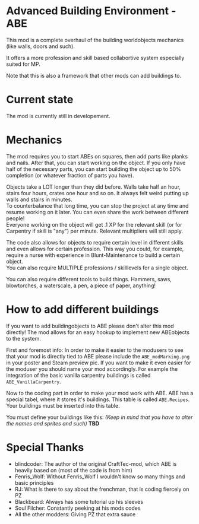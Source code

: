 # Advanced Building Environment - ABE

This mod is a complete overhaul of the building worldobjects mechanics (like
walls, doors and such).

It offers a more profession and skill based collabortive system especially suited for MP.

Note that this is also a framework that other mods can add buildings to.

# Current state

The mod is currently still in developement.

# Mechanics

The mod requires you to start ABEs on squares, then add
parts like planks and nails. After that, you can start working on the object.
If you only have half of the necessary parts, you can start building the object
up to 50% completion (or whatever fraction of parts you have).

Objects take a LOT longer than they did before. Walls take half an hour, stairs
four hours, crates one hour and so on. It always felt weird putting up walls
and stairs in minutes.  
To counterbalance that long time, you can stop the project at any time and
resume working on it later. You can even share the work between different
people!  
Everyone working on the object will get .1 XP for the relevant skill (or for
Carpentry if skill is "any") per minute. Relevant multipliers will still
apply.

The code also allows for objects to require certain level in different skills
and even allows for certain profession. This way you could, for example,
require a nurse with experience in Blunt-Maintenance to build a certain
object.  
You can also require MULTIPLE professions / skilllevels for a single object.

You can also require different tools to build things. Hammers, saws,
blowtorches, a waterscale, a pen, a piece of paper, anything!

# How to add different buildings
If you want to add buildingobjects to ABE please don't alter this mod directly!
The mod allows for an easy hookup to implement new ABEobjects to the system.

First and foremost info:
In order to make it easier to the modusers to see that your mod is directly tied
to ABE please include the `ABE_modMarking.png` in your poster and Steam preview pic.
If you want to make it even easier for the moduser you should name your mod accordingly.
For example the integration of the basic vanilla carpentry buildings is called `ABE_VanillaCarpentry`.

Now to the coding part in order to make your mod work with ABE.
ABE has a special tabel, where it stores it's buildings.
This table is called `ABE.Recipes`. Your buildings must be inserted into this table.

You must define your buildings like this:
*(Keep in mind that you have to alter the names and sprites and such)*
**TBD**

# Special Thanks
* blindcoder: The author of the original CraftTec-mod, which ABE is heavily based on (most of the code is from him)
* Fenris_Wolf: Without Fenris_Wolf I wouldn't know so many things and basic principles
* RJ: What is there to say about the frenchman, that is coding fiercely on PZ
* Blackbeard: Always has some tutorial up his sleeves
* Soul Filcher: Constantly peeking at his mods codes
* All the other modders: Giving PZ that extra sauce

